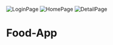 ![LoginPage](https://user-images.githubusercontent.com/44232805/197392093-6ba832bb-705b-46a3-91f0-a361c9d0b184.png)
![HomePage](https://user-images.githubusercontent.com/44232805/197392108-5e13ae51-c7d7-4f47-b95d-150f3e3d4914.png)
![DetailPage](https://user-images.githubusercontent.com/44232805/197392118-3de45537-b92d-4a3e-b2bc-d76bbde34256.png)
# Food-App
